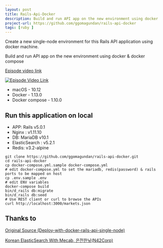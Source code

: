 ```yaml
---
layout: post
title: Rails-Api-Docker
description: Build and run API app on the new environment using docker & docker compose
project-url: https://github.com/ggomagundan/rails-api-docker
tags: [ruby ]
---
```


Create a new single-node environment for this Rails API application using docker machine.

Build and run API app on the new environment using docker & docker compose

[Episode video link](https://youtu.be/4DSKgheuVns)

[![Episode Video Link](https://i.ytimg.com/vi/4DSKgheuVns/hqdefault.jpg)](https://youtu.be/4DSKgheuVns)


* macOS - 10.12
* Docker - 1.13.0
* Docker compose - 1.10.0


## Run this application on local

- APP: Rails v5.0.1 
- Nginx : v1.11.10
- DB: MariaDB v10.1
- ElasticSearch : v5.2.1
- Redis: v3.2-alpine

```
git clone https://github.com/ggomagundan/rails-api-docker.git
cd rails-api-docker
cp docker-compose.yml.sample docker-compose.yml
# edit docker-compose.yml to set the mariadb, redis(password) & rails ports to be mapped on host
cp .env.sample .env
# edit ENV variables
docker-compose build
bin/d_rails db:migrate
bin/d_rails db:seed
# Use REST client or curl to browse the APIs
curl http://localhost:3000/markets.json
```

## Thanks to

 [Original Source
(Deploy-with-docker-rails-api-single-node)](https://github.com/devteds/e5-deploy-with-docker-rails-api-single-node)

 [Korean ElasticSearch With Mecab, 은전한닢(N42Corp)](https://github.com/n42corp/elasticsearch)

